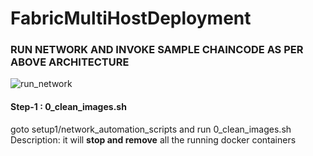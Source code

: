 # FabricMultiHostDeployment


### RUN NETWORK AND INVOKE SAMPLE CHAINCODE AS PER ABOVE ARCHITECTURE

![run_network](https://user-images.githubusercontent.com/47631184/173658783-2f87d028-e75b-451e-a5eb-66dbeac177e0.svg)


#### Step-1 : 0_clean_images.sh
goto setup1/network_automation_scripts and run 0_clean_images.sh
Description: it will **stop and remove** all the running docker containers
